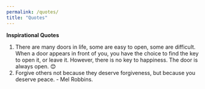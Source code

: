 ```yaml
---
permalink: /quotes/
title: "Quotes"
---
```


<b>Inspirational Quotes</b>

1. There are many doors in life, some are easy to open, some are difficult. When a door appears in front of you, you have the choice to find the key to open it, or leave it. However, there is no key to happiness. The door is always open. 😊 <br>
2. Forgive others not because they deserve forgiveness, but because you deserve peace. - Mel Robbins. 

